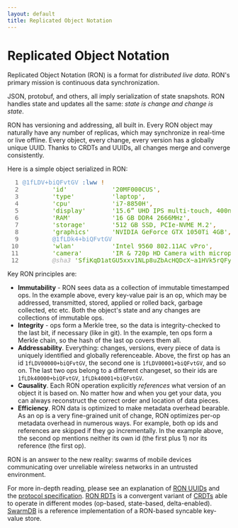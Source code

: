 ```yaml
---
layout: default
title: Replicated Object Notation
---
```


# Replicated Object Notation

Replicated Object Notation (RON) is a format for *distributed live data*. 
RON's primary mission is continuous data synchronization.

JSON, protobuf, and others, all imply serialization of state snapshots.
RON handles state and updates all the same: _state is change and change is state_.

RON has versioning and addressing, all built in.
Every RON object may naturally have any number of replicas,
which may synchronize in real-time or live offline. 
Every object, every change, every version has a globally unique UUID.
Thanks to CRDTs and UUIDs, all changes merge and converge consistently.

Here is a simple object serialized in RON:

<pre>
<font color="#6C6C6C">  1 </font><font color="#729FCF">@1fLDV+biQFvtGV</font> <font color="#3465A4">:lww</font> <font color="#AF5F00">!</font>
<font color="#6C6C6C">  2 </font>        <font color="#4E9A06">&apos;id&apos;</font>            <font color="#4E9A06">&apos;20MF000CUS&apos;</font><font color="#AF5F00">,</font>
<font color="#6C6C6C">  3 </font>        <font color="#4E9A06">&apos;type&apos;</font>          <font color="#4E9A06">&apos;laptop&apos;</font><font color="#AF5F00">,</font>
<font color="#6C6C6C">  4 </font>        <font color="#4E9A06">&apos;cpu&apos;</font>           <font color="#4E9A06">&apos;i7-8850H&apos;</font><font color="#AF5F00">,</font>
<font color="#6C6C6C">  5 </font>        <font color="#4E9A06">&apos;display&apos;</font>       <font color="#4E9A06">&apos;15.6” UHD IPS multi-touch, 400nits&apos;</font><font color="#AF5F00">,</font>
<font color="#6C6C6C">  6 </font>        <font color="#4E9A06">&apos;RAM&apos;</font>           <font color="#4E9A06">&apos;16 GB DDR4 2666MHz&apos;</font><font color="#AF5F00">,</font>
<font color="#6C6C6C">  7 </font>        <font color="#4E9A06">&apos;storage&apos;</font>       <font color="#4E9A06">&apos;512 GB SSD, PCIe-NVME M.2&apos;</font><font color="#AF5F00">,</font>
<font color="#6C6C6C">  8 </font>        <font color="#4E9A06">&apos;graphics&apos;</font>      <font color="#4E9A06">&apos;NVIDIA GeForce GTX 1050Ti 4GB&apos;</font><font color="#AF5F00">,</font>
<font color="#6C6C6C">  9 </font>        <font color="#729FCF">@1fLDk4+biQFvtGV</font>
<font color="#6C6C6C"> 10 </font>        <font color="#4E9A06">&apos;wlan&apos;</font>          <font color="#4E9A06">&apos;Intel 9560 802.11AC vPro&apos;</font><font color="#AF5F00">,</font>
<font color="#6C6C6C"> 11 </font>        <font color="#4E9A06">&apos;camera&apos;</font>        <font color="#4E9A06">&apos;IR &amp; 720p HD Camera with microphone&apos;</font><font color="#AF5F00">,</font>
<font color="#6C6C6C"> 12 </font>        <font color="#A8A8A8"><i>@sha3</i></font> <font color="#4E9A06">&apos;SfiKqD1atGU5xxv1NLp8uZbAcHQDcX~a1HVk5rQFy_nq&apos;</font><font color="#AF5F00">,</font>
</pre>

Key RON principles are:

- **Immutability** - RON sees data as a collection of immutable timestamped ops. In the example above, every key-value pair is an op,
        which may be addressed, transmitted, stored, applied or rolled back, garbage collected, etc etc.
        Both the object's state and any changes are collections of immutable ops.
- **Integrity** - ops form a Merkle tree, so the data is integrity-checked to the last bit, if necessary (like in git).
        In the example, ten ops form a Merkle chain, so the hash of the last op covers them all.
- **Addressability**. Everything: changes, versions, every piece of data is uniquely identified and globally referenceable.
        Above, the first op has an id `1fLDV00000+biQFvtGV`, the second one is `1fLDV00001+biQFvtGV`, and so on.
        The last two ops belong to a different changeset, so their ids are `1fLDk40000+biQFvtGV`, `1fLDk40001+biQFvtGV`.
- **Causality**. Each RON operation explicitly *references* what version of an object it is based on.
        No matter how and when you get your data, you can always reconstruct the correct order and location of data pieces.
- **Efficiency**. RON data is optimized to make metadata overhead bearable.
        As an op is a very fine-grained unit of change, RON optimizes per-op metadata overhead in numerous ways.
        For example, both op ids and references are skipped if they go incrementally. In the example above, the second
        op mentions neither its own id (the first plus 1) nor its reference (the first op).

RON is an answer to the new reality: swarms of mobile devices communicating over unreliable wireless networks in an untrusted environment.

For more in-depth reading, please see an explanation of [RON UUIDs](/uuids/) and the [protocol specification](/specs/).
[RON RDTs](/rdts/) is a convergent variant of [CRDTs](https://en.wikipedia.org/wiki/Conflict-free_replicated_data_type)
able to operate in different modes (op-based, state-based, delta-enabled).
[SwarmDB](/swarm/) is a reference implementation of a RON-based syncable key-value store.


